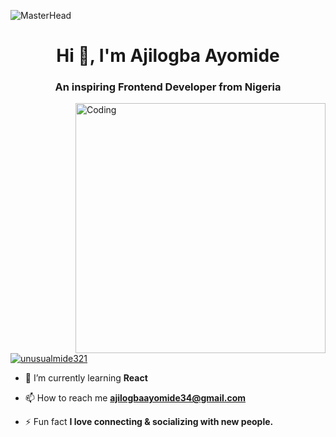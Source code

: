 ![MasterHead](https://camo.githubusercontent.com/ba9f3bd30647e352a3f5e1e45eb45c6ec7bad6155cd16aaedf4a426738da0ca5/68747470733a2f2f696e646f616e616c79746963612e636f6d2f7374617469632f696d616765732f62616e6e6572722e676966)
<h1 align="center">Hi 👋, I'm Ajilogba Ayomide</h1>
<h3 align="center">An inspiring Frontend Developer from Nigeria</h3>
<img align="right" alt="Coding" width="400" src="https://goofy-goldstine-0f8bb1.netlify.app/img/web.gif">

<p align="left"> <a href="https://twitter.com/unusualmide321" target="blank"><img src="https://img.shields.io/twitter/follow/unusualmide321?logo=twitter&style=for-the-badge" alt="unusualmide321" /></a> </p>

- 🌱 I’m currently learning **React**

- 📫 How to reach me **ajilogbaayomide34@gmail.com**

- ⚡ Fun fact **I love connecting & socializing with new people.**

